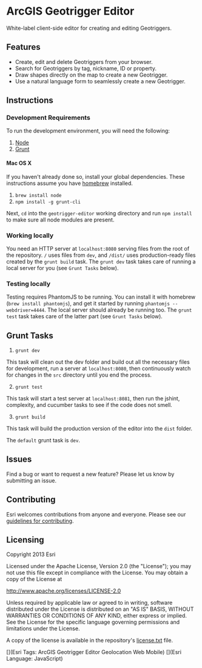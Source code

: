 # ArcGIS Geotrigger Editor

White-label client-side editor for creating and editing Geotriggers.

## Features

* Create, edit and delete Geotriggers from your browser.
* Search for Geotriggers by tag, nickname, ID or property.
* Draw shapes directly on the map to create a new Geotrigger.
* Use a natural language form to seamlessly create a new Geotrigger.

## Instructions

### Development Requirements

To run the development environment, you will need the following:

1. [Node](http://nodejs.org/)
1. [Grunt](http://gruntjs.com/)

#### Mac OS X

If you haven't already done so, install your global dependencies. These instructions assume you have [homebrew](http://brew.sh/) installed.

1. `brew install node`
1. `npm install -g grunt-cli`

Next, `cd` into the `geotrigger-editor` working directory and run `npm install` to make sure all node modules are present.

### Working locally

You need an HTTP server at `localhost:8080` serving files from the root of the repository. `/` uses files from `dev`, and `/dist/` uses production-ready files created by the `grunt build` task. The `grunt dev` task takes care of running a local server for you (see `Grunt Tasks` below).

### Testing locally

Testing requires PhantomJS to be running. You can install it with homebrew (`brew install phantomjs`), and get it started by running `phantomjs --webdriver=4444`. The local server should already be running too. The `grunt test` task takes care of the latter part (see `Grunt Tasks` below).

## Grunt Tasks

1. `grunt dev`

  This task will clean out the dev folder and build out all the necessary files for development, run a server at `localhost:8080`, then continuously watch for changes in the `src` directory until you end the process.

2. `grunt test`

  This task will start a test server at `localhost:8081`, then run the jshint, complexity, and cucumber tasks to see if the code does not smell.

3. `grunt build`

  This task will build the production version of the editor into the `dist` folder.

The `default` grunt task is `dev`.

## Issues

Find a bug or want to request a new feature?  Please let us know by submitting an issue.

## Contributing

Esri welcomes contributions from anyone and everyone. Please see our [guidelines for contributing](https://github.com/esri/contributing).

## Licensing

Copyright 2013 Esri

Licensed under the Apache License, Version 2.0 (the "License");
you may not use this file except in compliance with the License.
You may obtain a copy of the License at

   http://www.apache.org/licenses/LICENSE-2.0

Unless required by applicable law or agreed to in writing, software
distributed under the License is distributed on an "AS IS" BASIS,
WITHOUT WARRANTIES OR CONDITIONS OF ANY KIND, either express or implied.
See the License for the specific language governing permissions and
limitations under the License.

A copy of the license is available in the repository's [license.txt](https://raw.github.com/geoloqi/geotrigger-editor/master/LICENSE) file.

[](Esri Tags: ArcGIS Geotrigger Editor Geolocation Web Mobile)
[](Esri Language: JavaScript)

